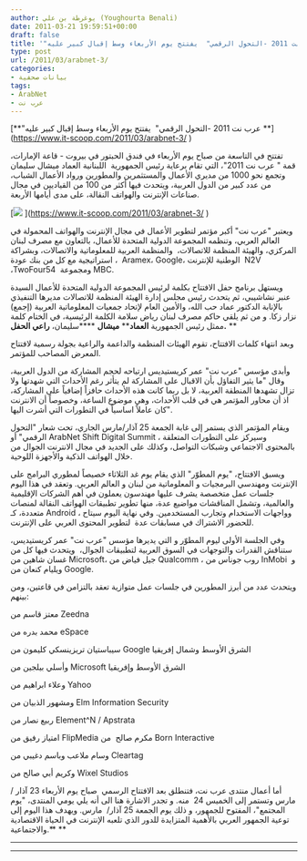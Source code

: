 ```yaml
---
author: يوغرطة بن علي (Youghourta Benali)
date: 2011-03-21 19:59:51+00:00
draft: false
title: '"عرب نت 2011 -التحول الرقمي"  يفتتح يوم الأربعاء وسط إقبال كبير عليه'
type: post
url: /2011/03/arabnet-3/
categories:
- بيانات صحفية
tags:
- ArabNet
- عرب نت
---
```


[**"عرب نت 2011 -التحول الرقمي"  يفتتح يوم الأربعاء وسط إقبال كبير عليه **](https://www.it-scoop.com/2011/03/arabnet-3/ ‎)




تفتتح في التاسعة من صباح يوم الأربعاء في فندق الحبتور في بيروت - قاعة الإمارات، قمة " عرب نت 2011"، التي تقام برعاية رئيس الجمهورية  اللبنانية العماد ميشال سليمان وتجمع نحو 1000 من مديري الأعمال والمستثمرين والمطورين ورواد الأعمال الشباب، من عدد كبير من الدول العربية، ويتحدث فيها أكثر من 100 من القياديين في مجال صناعات الإنترنت والهواتف النقالة، على مدى أيامها الأربعة.

[![](http://it-scoop.com/rsc/ArabNet-New-Logo-for-Web-250x224.jpg)
](https://www.it-scoop.com/2011/03/arabnet-3/ ‎)

ويعتبر "عرب نت" أكبر مؤتمر لتطوير الأعمال في مجال الإنترنت والهواتف المحمولة في العالم العربي، وتنظمه المجموعة الدولية المتحدة للأعمال، بالتعاون مع مصرف لبنان المركزي، والهيئة المنظمة للاتصالات،  والمنظمة العربية للمعلوماتية والاتصالات، وبشراكة استراتيجية مع كل من بنك عودة ،  Aramex، Google، الوطنية للإنترنت  N2V ،TwoFour54  ومجموعة MBC.

ويستهل برنامج حفل الافتتاح بكلمة لرئيس المجموعة الدولية المتحدة للأعمال السيدة عنبر نشاشيبي، ثم يتحدث رئيس مجلس إدارة الهيئة المنظمة للاتصالات مديرها التنفيذي بالإنابة الدكتور عماد حب الله، والأمين العام لإتحاد جمعيات المعلوماتية العربية (إجمع) نزار زكا. و من ثم يلقي حاكم مصرف لبنان رياض سلامة الكلمة الرئيسية، في الختام كلمة ممثل رئيس الجمهورية **العماد**** ****ميشال**** ****سليمان، **راعي الحفل.** **

وبعد انتهاء كلمات الافتتاح، تقوم الهيئات المنظمة والداعمة والراعية بجولة رسمية لافتتاح المعرض المصاحب للمؤتمر.

وأبدى مؤسس "عرب نت" عمر كريستيديس ارتياحه لحجم المشاركة من الدول العربية، وقال "ما يثير التفاؤل بأن الاقبال على المشاركة لم يتأثر رغم الأحداث التي شهدتها ولا تزال تشهدها المنطقة العربية، لا بل ربما كانت هذه الأحداث حافزاً إضافياً على المشاركة، اذ أن محاور المؤتمر هي في قلب الأحداث، وهي موضوع الساعة، وخصوصاً أن الانترنت كان عاملاً اساسياً في التطورات التي أشرت اليها".

ويقام المؤتمر الذي يستمر إلى غابة الجمعة 25 آذار/مارس الجاري، تحت شعار "التحول الرقمي" أو ArabNet Shift Digital Summit ، وسيركز على التطورات المتعلقة بالمحتوى الاجتماعي وشبكات التواصل، وكذلك على الجديد في مجال الانترنت الجوال من خلال الهواتف الذكية والأجهزة اللوحية.

ويسبق الافتتاح، "يوم المطوّر" الذي يقام يوم غد الثلاثاء خصيصاً لمطوري البرامج على الإنترنت ومهندسي البرمجيات و المعلوماتية من لبنان و العالم العربي. وتعقد في هذا اليوم جلسات عمل متخصصة يشرف عليها مهندسون يعملون في أهم الشركات الإقليمية والعالمية، وتشمل المناقشات مواضيع عدة، منها تطوير تطبيقات الهواتف النقالة لمنصات متعددة، كـ Android ، وواجهات الاستخدام وتجارب المستخدمين. وفي نهاية اليوم سيتاح للحضور الاشتراك في مسابقات عدة  لتطوير المحتوى العربي على الإنترنت.

وفي الجلسة الأولى ليوم المطوّر و التي يديرها مؤسس "عرب نت" عمر كريستيديس، ستناقش القدرات والتوجهات في السوق العربية لتطبيقات الجوال،  ويتحدث فيها كل من غسان شاهين من Microsoft، جيل فياض من Qualcomm ، روب جوناس من InMobi  و ويليام كنعان من Google.

ويتحدث عدد من أبرز المطورين في جلسات عمل متوازية تعقد بالتزامن في قاعتين، ومن بينهم:

معتز قاسم من Zeedna

محمد بدره من eSpace

سيباستيان تريزينسكي كليمون من Google الشرق الأوسط وشمال إفريقيا

وأسلي بيلجين من Microsoft الشرق الأوسط وإفريقيا

وعلاء ابراهيم من Yahoo

ومشهور الذبيان من Elm Information Security

ربيع نصار من Element^N / Apstrata

امتياز رفيق من FlipMedia
مكرم صالح  من Born Interactive

وسام ملاعب وباسم دغيبي من Cleartag

وكريم أبي صالح من Wixel Studios



أما أعمال منتدى عرب نت، فتنطلق بعد الافتتاح الرسمي  صباح يوم الأربعاء 23 آذار /مارس وتستمر إلى الخميس 24  منه. و تجدر الاشارة هنا الى أنه يلي يومي المنتدى، "يوم المجتمع"، المفتوح للجمهور، و ذلك يوم الجمعة 25 آذار/  مارس. ويهدف هذا اليوم إلى توعية الجمهور العربي بالأهمية المتزايدة للدور الذي تلعبه الإنترنت في الحياة الاقتصادية والاجتماعية.** **

** **

** **


